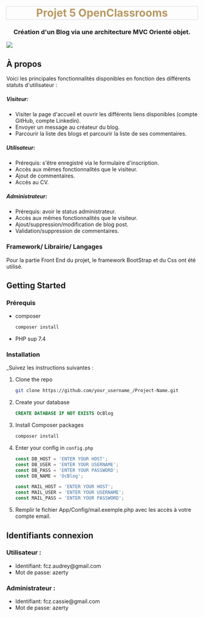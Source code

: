 <h1 align="center" style="color: #b79862; box-shadow: rgba(0, 0, 0, 0.02) 0px 1px 3px 0px, rgba(27, 31, 35, 0.15) 0px 0px 0px 1px; ">
Projet 5 OpenClassrooms
</h1>
 <h3 align="center">Création d'un Blog via une architecture MVC Orienté objet.</h3>
<a href="https://www.codacy.com/gh/Fcz-kc/Projet_5/dashboard?utm_source=github.com&amp;utm_medium=referral&amp;utm_content=Fcz-kc/Projet_5&amp;utm_campaign=Badge_Grade"><img src="https://app.codacy.com/project/badge/Grade/2f4fe7dae7c8470fa179acdfe2f34544"/></a>

## À propos
Voici les principales fonctionnalités disponibles en fonction des différents statuts d'utilisateur :
<h5>Visiteur:</h5>
<ul>
<li>Visiter la page d'accueil et ouvrir les différents liens disponibles (compte GitHub, compte Linkedin).</li>
<li>Envoyer un message au créateur du blog.</li>
<li>Parcourir la liste des blogs et parcourir la liste de ses commentaires.</li>
</ul>
<h5>Utilisateur:</h5>
<ul>
<li>Prérequis: s'être enregistré via le formulaire d'inscription.</li>
<li>Accès aux mêmes fonctionnalités que le visiteur.</li>
<li>Ajout de commentaires.</li>
<li>Accès au CV.</li>

</ul>
<h5>Administrateur:</h5>
<ul>
<li>Prérequis: avoir le status administrateur.</li>
<li>Accès aux mêmes fonctionnalités que le visiteur.</li>
<li>Ajout/suppression/modification de blog post.</li>
<li>Validation/suppression de commentaires.</li>

</ul>

### Framework/ Librairie/ Langages

Pour la partie Front End du projet, le framework BootStrap et du Css ont été utilisé.


<!-- GETTING STARTED -->
## Getting Started


### Prérequis

* composer
  ```sh
  composer install
  ```
* PHP sup 7.4

### Installation

_Suivez les instructions suivantes :
1. Clone the repo
   ```sh
   git clone https://github.com/your_username_/Project-Name.git
   ```
2. Create your database
   ```sql
   CREATE DATABASE IF NOT EXISTS OcBlog
   ```
3. Install Composer packages
   ```sh
   composer install
   ```
4. Enter your config in `config.php`
   ```js
   const DB_HOST = 'ENTER YOUR HOST';
   const DB_USER = 'ENTER YOUR USERNAME';
   const DB_PASS = 'ENTER YOUR PASSWORD';
   const DB_NAME = 'OcBlog';
   
   const MAIL_HOST = 'ENTER YOUR HOST';
   const MAIL_USER = 'ENTER YOUR USERNAME';
   const MAIL_PASS = 'ENTER YOUR PASSWORD';
   ```

5. Remplir le fichier App/Config/mail.exemple.php avec les accès à votre compte email.

<!-- ID for testing -->
## Identifiants connexion

### Utilisateur :
<ul>
<li>Identifiant: fcz.audrey@gmail.com</li>
<li>Mot de passe: azerty</li>
</ul> 

### Administrateur :
<ul>
<li>Identifiant: fcz.cassie@gmail.com</li>
<li>Mot de passe: azerty</li>
</ul>
